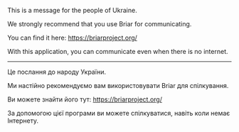 This is a message for the people of Ukraine.

We strongly recommend that you use Briar for communicating.

You can find it here: https://briarproject.org/

With this application, you can communicate even when there is no internet.

--------------------------------------------------------------------------

Це послання до народу України.

Ми настійно рекомендуємо вам використовувати Briar для спілкування.

Ви можете знайти його тут: https://briarproject.org/

За допомогою цієї програми ви можете спілкуватися, навіть коли немає Інтернету.

